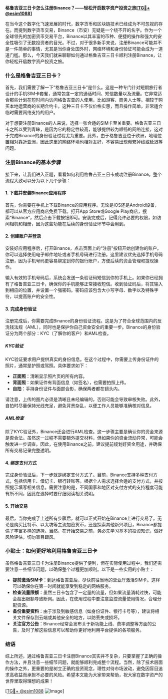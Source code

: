 **格鲁吉亚三日卡怎么注册Binance？——轻松开启数字资产投资之旅[[TG💪+ @esim1088](https://t.me/s/esim1088)]**

在当今这个数字化飞速发展的时代，数字货币和区块链技术已经成为不可忽视的存在。而提到数字货币交易，Binance（币安）无疑是一个绕不开的名字。作为一个全球领先的加密货币交易平台，Binance以其丰富的币种、便捷的操作和强大的安全性吸引了无数投资者的目光。不过，对于很多新手来说，注册Binance可能并不是一件简单的事情，尤其是当你身处国外时，网络环境和身份验证可能会成为一道道门槛。那么，今天我们就来聊聊如何通过格鲁吉亚三日卡顺利注册Binance，让你轻松开启数字资产投资之旅。

### 什么是格鲁吉亚三日卡？

首先，我们需要了解一下“格鲁吉亚三日卡”是什么。这是一种专门针对短期旅行者设计的手机SIM卡套餐，通常包含一定的通话时间、短信数量以及流量。它非常适合那些计划在短时间内访问格鲁吉亚的人使用，比如游客、商务人士等。相较于购买本地运营商的长期合约卡，这种三日卡不仅价格实惠，而且操作简单，非常适合临时需要网络支持的用户。

对于想要注册Binance的人来说，选择一张合适的SIM卡至关重要。格鲁吉亚三日卡之所以受到青睐，是因为它的稳定性较高，能够提供较为顺畅的网络连接，这对于完成Binance的身份验证过程尤为重要。此外，由于格鲁吉亚位于欧洲，地理位置相对靠近亚洲，因此这里的网络环境也相对友好，不容易出现频繁掉线或延迟等问题。

### 注册Binance的基本步骤

接下来，让我们进入正题，看看如何利用格鲁吉亚三日卡成功注册Binance。整个流程大致可以分为以下几个步骤：

#### 1. 下载并安装Binance应用程序

首先，你需要在手机上下载Binance的应用程序。无论是iOS还是Android设备，都可以从官方应用商店免费下载。打开App Store或Google Play商店，搜索“Binance”，然后点击下载按钮即可。安装完成后，记得允许必要的权限，如访问相机和相册，因为这些功能在后续的身份验证环节中会用到。

#### 2. 创建账户并登录

安装好应用程序后，打开Binance，点击页面上的“注册”按钮开始创建你的账户。你可以选择使用电子邮件地址或者手机号码进行注册。这里建议优先选择手机号码注册，因为手机号码更容易绑定到你的银行账户，方便后续的资金管理和提现操作。

输入有效的手机号码后，系统会发送一条验证码短信到你的手机上。如果你已经拥有了格鲁吉亚三日卡，确保你的手机能够正常接收短信。收到验证码后，将其输入到相应的位置，并设置一个强密码。密码应该包含大小写字母、数字以及特殊字符，以提高账户的安全性。

#### 3. 完成身份验证

注册完成后，你需要完成Binance的身份验证流程。这是为了符合全球范围内的反洗钱法规（AML），同时也是保护你自己资金安全的重要一步。Binance的身份验证分为两个部分：KYC（了解你的客户）和AML检查。

##### KYC验证

KYC验证要求用户提供真实的身份信息。在这个过程中，你需要上传身份证件的照片，通常是护照或驾照。具体要求如下：

- **正面照**：清晰显示照片页的所有内容。
- **背面照**：如果证件有背面信息（如签名），也需要拍照上传。
- **自拍**：手持身份证件与面部合影，确保两者都在镜头内。

请注意，上传的图片必须是清晰且未经编辑的，否则可能会导致审核失败。此外，自拍时尽量保持光线充足，避免背景杂乱，以便工作人员能够准确核对信息。

##### AML检查

除了KYC验证外，Binance还会进行AML检查。这一步骤主要是确认你的资金来源是否合法。虽然这一过程不需要额外提交材料，但如果你的资金流动异常，可能会触发进一步调查。因此，在使用Binance之前，建议提前规划好资金用途，并确保所有交易记录完整透明。

#### 4. 绑定支付方式

完成身份验证后，下一步就是绑定支付方式了。目前，Binance支持多种支付方式，包括信用卡、借记卡、银行转账等。根据个人需求选择合适的支付方式，并按照提示填写相关信息。需要注意的是，不同国家和地区对支付方式的支持程度可能有所不同，因此在选择时要仔细阅读相关说明。

#### 5. 开始交易

最后，当你完成了上述所有步骤后，就可以正式开始在Binance上进行交易了。无论是购买比特币、以太坊等主流加密货币，还是探索其他新兴项目，Binance都提供了丰富多样的选择。当然，在开始交易之前，务必先学习基本的投资知识，做好风险评估，切勿盲目跟风。

### 小贴士：如何更好地利用格鲁吉亚三日卡

虽然格鲁吉亚三日卡为注册Binance提供了便利，但在实际使用过程中，我们还需要注意一些细节问题，以确保整个过程更加顺利。以下是一些实用的小贴士：

- **提前激活SIM卡**：到达格鲁吉亚后，尽快前往当地的营业厅激活SIM卡。这样可以确保你在第一时间就能享受到稳定的网络服务。
- **检查流量限额**：虽然三日卡包含了一定量的流量，但如果流量消耗过快，可能会超出限额导致断网。因此，在使用过程中要注意监控流量使用情况，合理分配资源。
- **备份重要资料**：由于涉及到敏感信息（如身份证件、银行卡号等），建议将相关文件保存到云端或其他安全的地方，以防丢失或损坏。
- **关注官方公告**：Binance经常会发布关于新功能上线、费率调整等方面的公告，及时了解这些信息可以帮助你更好地利用平台提供的各项服务。

### 结语

综上所述，通过格鲁吉亚三日卡注册Binance其实并不复杂，只要掌握了正确的操作方法，并且注意一些细节问题，就能够顺利完成整个流程。当然，除了技术层面的操作之外，更重要的是树立正确的投资观念，理性对待市场波动，避免因盲目追求高收益而承担不必要的风险。希望本文能为大家带来帮助，祝大家在数字资产的世界里取得理想的成果！

[[TG💪+ @esim1088](https://t.me/s/esim1088) ![Image](https://i.postimg.cc/4NQfJmqS/Snipaste-2025-05-13-00-14-12.png)]